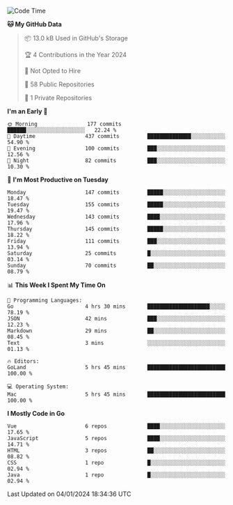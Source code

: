 <!--START_SECTION:waka-->
![Code Time](http://img.shields.io/badge/Code%20Time-949%20hrs%2029%20mins-blue)

**🐱 My GitHub Data** 

> 📦 13.0 kB Used in GitHub's Storage 
 > 
> 🏆 4 Contributions in the Year 2024
 > 
> 🚫 Not Opted to Hire
 > 
> 📜 58 Public Repositories 
 > 
> 🔑 1 Private Repositories 
 > 
**I'm an Early 🐤** 

```text
🌞 Morning                177 commits         ██████░░░░░░░░░░░░░░░░░░░   22.24 % 
🌆 Daytime                437 commits         ██████████████░░░░░░░░░░░   54.90 % 
🌃 Evening                100 commits         ███░░░░░░░░░░░░░░░░░░░░░░   12.56 % 
🌙 Night                  82 commits          ███░░░░░░░░░░░░░░░░░░░░░░   10.30 % 
```
📅 **I'm Most Productive on Tuesday** 

```text
Monday                   147 commits         █████░░░░░░░░░░░░░░░░░░░░   18.47 % 
Tuesday                  155 commits         █████░░░░░░░░░░░░░░░░░░░░   19.47 % 
Wednesday                143 commits         ████░░░░░░░░░░░░░░░░░░░░░   17.96 % 
Thursday                 145 commits         █████░░░░░░░░░░░░░░░░░░░░   18.22 % 
Friday                   111 commits         ███░░░░░░░░░░░░░░░░░░░░░░   13.94 % 
Saturday                 25 commits          █░░░░░░░░░░░░░░░░░░░░░░░░   03.14 % 
Sunday                   70 commits          ██░░░░░░░░░░░░░░░░░░░░░░░   08.79 % 
```


📊 **This Week I Spent My Time On** 

```text
💬 Programming Languages: 
Go                       4 hrs 30 mins       ████████████████████░░░░░   78.19 % 
JSON                     42 mins             ███░░░░░░░░░░░░░░░░░░░░░░   12.23 % 
Markdown                 29 mins             ██░░░░░░░░░░░░░░░░░░░░░░░   08.45 % 
Text                     3 mins              ░░░░░░░░░░░░░░░░░░░░░░░░░   01.13 % 

🔥 Editors: 
GoLand                   5 hrs 45 mins       █████████████████████████   100.00 % 

💻 Operating System: 
Mac                      5 hrs 45 mins       █████████████████████████   100.00 % 
```

**I Mostly Code in Go** 

```text
Vue                      6 repos             ████░░░░░░░░░░░░░░░░░░░░░   17.65 % 
JavaScript               5 repos             ████░░░░░░░░░░░░░░░░░░░░░   14.71 % 
HTML                     3 repos             ██░░░░░░░░░░░░░░░░░░░░░░░   08.82 % 
CSS                      1 repo              █░░░░░░░░░░░░░░░░░░░░░░░░   02.94 % 
Java                     1 repo              █░░░░░░░░░░░░░░░░░░░░░░░░   02.94 % 
```




 Last Updated on 04/01/2024 18:34:36 UTC
<!--END_SECTION:waka-->

